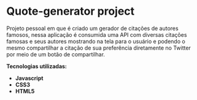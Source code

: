 <h1>Quote-generator project</h1>

<p>Projeto pessoal em que é criado um gerador de citações de autores famosos, nessa aplicação é consumida uma API com diversas citações famosas e seus autores mostrando na tela para o usuário e podendo o mesmo compartilhar a citação de sua preferência diretamente no Twitter por meio de um botão de compartilhar.</p>

<strong>Tecnologias utilizadas:
<ul>
  <li>Javascript</li>
  <li>CSS3</li>
  <li>HTML5</li></strong>
</ul>
